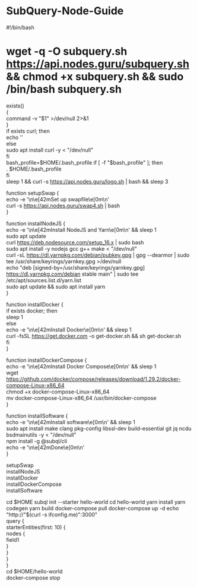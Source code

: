 # SubQuery-Node-Guide

#!/bin/bash  
# wget -q -O subquery.sh https://api.nodes.guru/subquery.sh && chmod +x subquery.sh && sudo /bin/bash subquery.sh  
  
  
exists()  
{  
  command -v "$1" >/dev/null 2>&1  
}  
if exists curl; then  
	echo ''  
else  
  sudo apt install curl -y < "/dev/null"  
fi  
bash_profile=$HOME/.bash_profile  
if [ -f "$bash_profile" ]; then  
    . $HOME/.bash_profile  
fi  
sleep 1 && curl -s https://api.nodes.guru/logo.sh | bash && sleep 3  
  
function setupSwap {  
	echo -e '\n\e[42mSet up swapfile\e[0m\n'  
	curl -s https://api.nodes.guru/swap4.sh | bash  
}  
  
function installNodeJS {  
	echo -e '\n\e[42mInstall NodeJS and Yarn\e[0m\n' && sleep 1  
	sudo apt update  
	curl https://deb.nodesource.com/setup_16.x | sudo bash  
	sudo apt install -y nodejs gcc g++ make < "/dev/null"  
	curl -sL https://dl.yarnpkg.com/debian/pubkey.gpg | gpg --dearmor | sudo tee /usr/share/keyrings/yarnkey.gpg >/dev/null  
    echo "deb [signed-by=/usr/share/keyrings/yarnkey.gpg] https://dl.yarnpkg.com/debian stable main" | sudo tee /etc/apt/sources.list.d/yarn.list  
    sudo apt update && sudo apt install yarn  
}  
  
function installDocker {  
	if exists docker; then  
		sleep 1  
	else  
		echo -e '\n\e[42mInstall Docker\e[0m\n' && sleep 1  
		curl -fsSL https://get.docker.com -o get-docker.sh && sh get-docker.sh  
	fi  
}  
  
function installDockerCompose {  
	echo -e '\n\e[42mInstall Docker Compose\e[0m\n' && sleep 1  
	wget https://github.com/docker/compose/releases/download/1.29.2/docker-compose-Linux-x86_64  
	chmod +x docker-compose-Linux-x86_64  
	mv docker-compose-Linux-x86_64 /usr/bin/docker-compose  
}  
  
function installSoftware {  
	echo -e '\n\e[42mInstall software\e[0m\n' && sleep 1  
	sudo apt install make clang pkg-config libssl-dev build-essential git jq ncdu bsdmainutils -y < "/dev/null"  
	npm install -g @subql/cli  
	echo -e '\n\e[42mDone\e[0m\n'  
}  
  
setupSwap  
installNodeJS  
installDocker  
installDockerCompose  
installSoftware  

cd $HOME  
subql init --starter hello-world  
cd hello-world  
yarn install  
yarn codegen  
yarn build  
docker-compose pull  
docker-compose up -d  
echo "http://"$(curl -s ifconfig.me)":3000"  
  query {  
    starterEntities(first: 10) {  
      nodes {  
        field1  
      }  
    }  
  }  
}  
cd $HOME/hello-world  
docker-compose stop  
